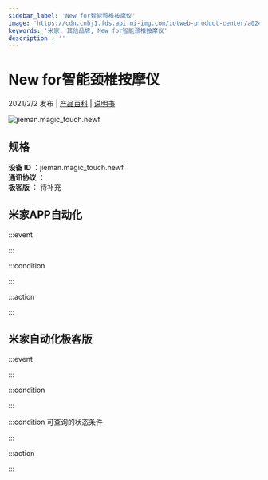 ```yaml
---
sidebar_label: 'New for智能颈椎按摩仪'
image: 'https://cdn.cnbj1.fds.api.mi-img.com/iotweb-product-center/a024282ddb46f3dce7826f2cffcf1c71_DC01_168.png?GalaxyAccessKeyId=AKVGLQWBOVIRQ3XLEW&Expires=9223372036854775807&Signature=vN4QAYwPab6AsdFKzy+wjFwjT8c='
keywords: '米家, 其他品牌, New for智能颈椎按摩仪'
description : ''
---
```

# New for智能颈椎按摩仪

2021/2/2 发布 | [产品百科](https://home.mi.com/webapp/content/baike/product/index.html?model=jieman.magic_touch.newf/) | [说明书](https://home.mi.com/views/introduction.html?model=jieman.magic_touch.newf&region=cn)

![jieman.magic_touch.newf](https://cdn.cnbj1.fds.api.mi-img.com/iotweb-product-center/a024282ddb46f3dce7826f2cffcf1c71_DC01_168.png?GalaxyAccessKeyId=AKVGLQWBOVIRQ3XLEW&Expires=9223372036854775807&Signature=vN4QAYwPab6AsdFKzy+wjFwjT8c=)

## 规格  
> 
**设备 ID** ：jieman.magic_touch.newf  
**通讯协议** ：  
**极客版**  ： 待补充 


## 米家APP自动化  

:::event  

:::

:::condition  

:::

:::action   

:::

## 米家自动化极客版  

:::event  

:::

:::condition  

:::

:::condition 可查询的状态条件  

:::

:::action  

:::

        
